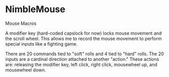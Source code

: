 # NimbleMouse
Mouse Macros

A modifier key (hard-coded capslock for now) locks mouse movement and the scroll wheel. This allows me to record the mouse movement to perform special inputs like a fighting game. 

There are 20 commands tied to "soft" rolls and 4 tied to "hard" rolls.
The 20 inputs are a cardinal direction attached to another "action." These actions are:
releasing the modifier key, left click, right click, mousewheel up, and mousewheel down.


